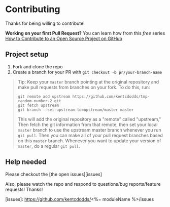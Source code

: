 # Contributing

Thanks for being willing to contribute!

**Working on your first Pull Request?** You can learn how from this *free* series
[How to Contribute to an Open Source Project on GitHub][egghead]

## Project setup

1. Fork and clone the repo
2. Create a branch for your PR with `git checkout -b pr/your-branch-name`

> Tip: Keep your `master` branch pointing at the original repository and make
> pull requests from branches on your fork. To do this, run:
>
> ```
> git remote add upstream https://github.com/kentcdodds/tmp-random-number-2.git
> git fetch upstream
> git branch --set-upstream-to=upstream/master master
> ```
>
> This will add the original repository as a "remote" called "upstream,"
> Then fetch the git information from that remote, then set your local `master`
> branch to use the upstream master branch whenever you run `git pull`.
> Then you can make all of your pull request branches based on this `master`
> branch. Whenever you want to update your version of `master`, do a regular
> `git pull`.

## Help needed

Please checkout the [the open issues][issues]

Also, please watch the repo and respond to questions/bug reports/feature
requests! Thanks!

[egghead]: https://egghead.io/series/how-to-contribute-to-an-open-source-project-on-github
[all-contributors]: https://github.com/kentcdodds/all-contributors
[issues]: https://github.com/kentcdodds/<%= moduleName %>/issues

